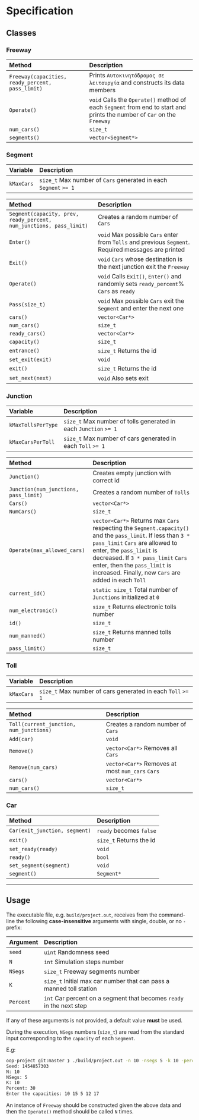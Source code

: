 # Specification

## Classes

### Freeway

Method                                          |Description
:-----------------------------------------------|:----------
`Freeway(capacities, ready_percent, pass_limit)`|Prints `Αυτοκινητόδρομος σε λειτουργία` and constructs its data members
`Operate()`                                     |`void` Calls the `Operate()` method of each `Segment` from end to start and prints the number of `Car` on the `Freeway`
`num_cars()`                                    |`size_t`
`segments()`                                    |`vector<Segment*>`

### Segment

Variable  |Description
:---------|:----------
`kMaxCars`|`size_t` Max number of `Cars` generated in each `Segment` `>= 1`

Method                                                             |Description
:------------------------------------------------------------------|:----------
`Segment(capacity, prev, ready_percent, num_junctions, pass_limit)`|Creates a random number of `Cars`
`Enter()`                                                          |`void` Max possible `Cars` enter from `Tolls` and previous `Segment`. Required messages are printed
`Exit()`                                                           |`void` `Cars` whose destination is the next junction exit the `Freeway`
`Operate()`                                                        |`void` Calls `Exit()`, `Enter()` and randomly sets `ready_percent`% `Cars` as `ready`
`Pass(size_t)`                                                     |`void` Max possible `Cars` exit the `Segment` and enter the next one
`cars()`                                                           |`vector<Car*>`
`num_cars()`                                                       |`size_t`
`ready_cars()`                                                     |`vector<Car*>`
`capacity()`                                                       |`size_t`
`entrance()`                                                       |`size_t` Returns the id
`set_exit(exit)`                                                   |`void`
`exit()`                                                           |`size_t` Returns the id
`set_next(next)`                                                   |`void` Also sets exit

### Junction

Variable          |Description
:-----------------|:----------
`kMaxTollsPerType`|`size_t` Max number of tolls generated in each `Junction` `>= 1`
`kMaxCarsPerToll` |`size_t` Max number of cars generated in each `Toll` `>= 1`

Method                               |Description
:------------------------------------|:----------
`Junction()`                         |Creates empty junction with correct id
`Junction(num_junctions, pass_limit)`|Creates a random number of `Tolls`
`Cars()`                             |`vector<Car*>`
`NumCars()`                          |`size_t`
`Operate(max_allowed_cars)`          |`vector<Car*>` Returns max `Cars` respecting the `Segment.capacity()` and the `pass_limit`. If less than `3 * pass_limit` `Cars` are allowed to enter, the `pass_limit` is decreased. If `3 * pass_limit` `Cars` enter, then the `pass_limit` is increased. Finally, new `Cars` are added in each `Toll`
`current_id()`                       |`static size_t` Total number of `Junctions` initialized at `0`
`num_electronic()`                   |`size_t` Returns electronic tolls number
`id()`                               |`size_t`
`num_manned()`                       |`size_t` Returns manned tolls number
`pass_limit()`                       |`size_t`

### Toll

Variable  |Description
:---------|:----------
`kMaxCars`|`size_t` Max number of cars generated in each `Toll` `>= 1`

Method                                 |Description
:--------------------------------------|:----------
`Toll(current_junction, num_junctions)`|Creates a random number of `Cars`
`Add(car)`                             |`void`
`Remove()        `                     |`vector<Car*>` Removes all `Cars`
`Remove(num_cars)`                     |`vector<Car*>` Removes at most `num_cars` `Cars`
`cars()`                               |`vector<Car*>`
`num_cars()`                           |`size_t`

### Car

Method                       |Description
:----------------------------|:----------
`Car(exit_junction, segment)`|`ready` becomes `false`
`exit()`                     |`size_t` Returns the id
`set_ready(ready)`           |`void`
`ready()`                    |`bool`
`set_segment(segment)`       |`void`
`segment()`                  |`Segment*`

-------------------------------------------------------------------------------

## Usage

The executable file, e.g. `build/project.out`, receives from the command-line
the following **case-insensitive** arguments with single, double, or no `-`
prefix:

Argument |Description
:--------|:----------
`seed`   |`uint` Randomness seed
`N`      |`int` Simulation steps number
`NSegs`  |`size_t` Freeway segments number
`K`      |`size_t` Initial max car number that can pass a manned toll station
`Percent`|`int` Car percent on a segment that becomes `ready` in the next step

If any of these arguments is not provided, a default value **must** be used.

During the execution, `NSegs` numbers (`size_t`) are read from the standard
input corresponding to the `capacity` of each `Segment`.

E.g:

```sh
oop-project git:master ❯ ./build/project.out -n 10 -nsegs 5 -k 10 -percent 30
Seed: 1454857303
N: 10
NSegs: 5
K: 10
Percent: 30
Enter the capacities: 10 15 5 12 17
```

An instance of `Freeway` should be constructed given the above data and then the
`Operate()` method should be called `N` times.
